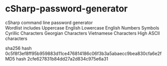# cSharp-password-generator                                                                               
cSharp command line password generator                                               
Wordlist includes
Uppercase English
Lowercase English
Numbers
Symbols
Cyrillic Characters
Georgian Characters
Vietnamese Characters
High ASCII characters

sha256 hash 0c5f8f3ef8ff95b959883d11ce476814186c06f3b3a5abaecc9bea830cfa6e2f                          
MD5 hash 2cfe627831b84dd27a2d834c975e6a31
